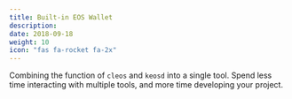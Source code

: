 ```yaml
---
title: Built-in EOS Wallet
description:
date: 2018-09-18
weight: 10
icon: "fas fa-rocket fa-2x"
---
```


Combining the function of `cleos` and `keosd` into a single tool. Spend less time interacting with multiple tools, and more time developing your project.
